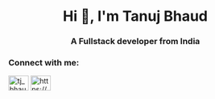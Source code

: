 <h1 align="center">Hi 👋, I'm Tanuj Bhaud</h1>
<h3 align="center">A Fullstack developer from India</h3>

<h3 align="left">Connect with me:</h3>
<p align="left">
<a href="https://twitter.com/tj_bhaud" target="blank"><img align="center" src="https://raw.githubusercontent.com/rahuldkjain/github-profile-readme-generator/master/src/images/icons/Social/twitter.svg" alt="tj_bhaud" height="30" width="40" /></a>
<a href="https://linkedin.com/in/https://www.linkedin.com/in/tanuj-bhaud/" target="blank"><img align="center" src="https://raw.githubusercontent.com/rahuldkjain/github-profile-readme-generator/master/src/images/icons/Social/linked-in-alt.svg" alt="https://www.linkedin.com/in/tanuj-bhaud/" height="30" width="40" /></a>
</p>
